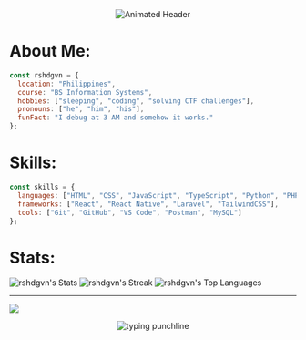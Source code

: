 <div align="center">
  <img src="https://readme-typing-svg.demolab.com?font=Fira+Code&weight=700&size=42&duration=3000&pause=1000&color=00FF00&center=true&vCenter=true&width=800&height=80&lines=Hi%2C+I'm+Rasheed+Gavin;Aspiring+Software+Engineer" alt="Animated Header" />
</div>

# About Me:
```javascript
const rshdgvn = {
  location: "Philippines",
  course: "BS Information Systems",
  hobbies: ["sleeping", "coding", "solving CTF challenges"],
  pronouns: ["he", "him", "his"],
  funFact: "I debug at 3 AM and somehow it works."
};

```

# Skills:
```javascript
const skills = {
  languages: ["HTML", "CSS", "JavaScript", "TypeScript", "Python", "PHP"],
  frameworks: ["React", "React Native", "Laravel", "TailwindCSS"],
  tools: ["Git", "GitHub", "VS Code", "Postman", "MySQL"]
};
```



# Stats:
![rshdgvn's Stats](https://github-readme-stats.vercel.app/api?username=rshdgvn&theme=merko&show_icons=true&hide_border=true&count_private=true)
![rshdgvn's Streak](https://github-readme-streak-stats.herokuapp.com/?user=rshdgvn&theme=merko&hide_border=true)
![rshdgvn's Top Languages](https://github-readme-stats.vercel.app/api/top-langs/?username=rshdgvn&theme=merko&show_icons=true&hide_border=true&layout=compact)

---
[![](https://visitcount.itsvg.in/api?id=rshdgvn&icon=0&color=0)](https://visitcount.itsvg.in)

<div align="center">
  <img src="https://readme-typing-svg.demolab.com?font=Fira+Code&size=20&duration=3600&pause=1000&color=ff79c6&center=true&vCenter=true&width=760&height=90&lines=You%E2%80%99re+the+semicolon+to+my+statements+without+you%2C+I%E2%80%99m+broken." alt="typing punchline"/>
</div>

